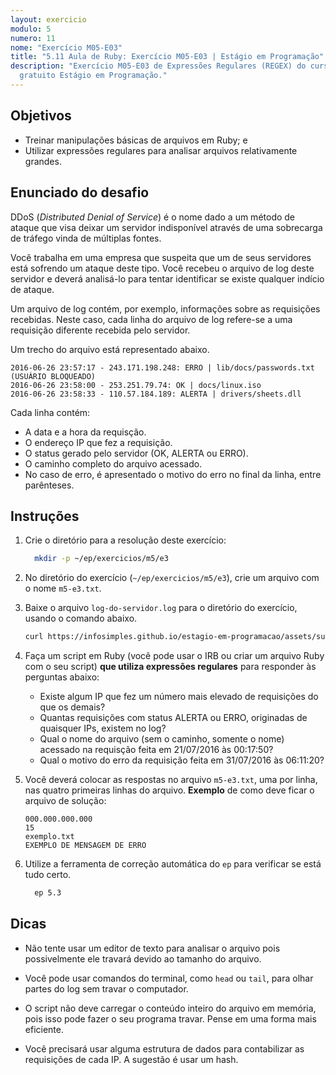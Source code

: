 ```yaml
---
layout: exercicio
modulo: 5
numero: 11
nome: "Exercício M05-E03"
title: "5.11 Aula de Ruby: Exercício M05-E03 | Estágio em Programação"
description: "Exercício M05-E03 de Expressões Regulares (REGEX) do curso online
  gratuito Estágio em Programação."
---
```


## Objetivos

- Treinar manipulações básicas de arquivos em Ruby; e
- Utilizar expressões regulares para analisar arquivos relativamente grandes.

## Enunciado do desafio

DDoS (*Distributed Denial of Service*) é o nome dado a um método de ataque que visa deixar um servidor indisponível através de uma sobrecarga de tráfego vinda de múltiplas fontes.

Você trabalha em uma empresa que suspeita que um de seus servidores está sofrendo um ataque deste tipo. Você recebeu o arquivo de log deste servidor e deverá analisá-lo para tentar identificar se existe qualquer indício de ataque.

Um arquivo de log contém, por exemplo, informações sobre as requisições recebidas. Neste caso, cada linha do arquivo de log refere-se a uma requisição diferente recebida pelo servidor.

Um trecho do arquivo está representado abaixo.

```
2016-06-26 23:57:17 - 243.171.198.248: ERRO | lib/docs/passwords.txt (USUÁRIO BLOQUEADO)
2016-06-26 23:58:00 - 253.251.79.74: OK | docs/linux.iso
2016-06-26 23:58:33 - 110.57.184.189: ALERTA | drivers/sheets.dll
```

Cada linha contém:

- A data e a hora da requisção.
- O endereço IP que fez a requisição.
- O status gerado pelo servidor (OK, ALERTA ou ERRO).
- O caminho completo do arquivo acessado.
- No caso de erro, é apresentado o motivo do erro no final da linha, entre parênteses.

## Instruções

1. Crie o diretório para a resolução deste exercício:

    ```bash
      mkdir -p ~/ep/exercicios/m5/e3
    ```

2. No diretório do exercício (`~/ep/exercicios/m5/e3`), crie um arquivo com o nome `m5-e3.txt`.

3. Baixe o arquivo `log-do-servidor.log` para o diretório do exercício, usando o comando abaixo.

    ```bash
    curl https://infosimples.github.io/estagio-em-programacao/assets/supplies/m05/log-do-servidor.log -o ~/ep/exercicios/m5/e3/log-do-servidor.log
    ```

4. Faça um script em Ruby (você pode usar o IRB ou criar um arquivo Ruby com o seu script) **que utiliza expressões regulares** para responder às perguntas abaixo:
    - Existe algum IP que fez um número mais elevado de requisições do que os demais?
    - Quantas requisições com status ALERTA ou ERRO, originadas de quaisquer IPs, existem no log?
    - Qual o nome do arquivo (sem o caminho, somente o nome) acessado na requisção feita em 21/07/2016 às 00:17:50?
    - Qual o motivo do erro da requisição feita em 31/07/2016 às 06:11:20?

5. Você deverá colocar as respostas no arquivo `m5-e3.txt`, uma por linha, nas quatro primeiras linhas do arquivo. **Exemplo** de como deve ficar o arquivo de solução:

    ```
    000.000.000.000
    15
    exemplo.txt
    EXEMPLO DE MENSAGEM DE ERRO
    ```

6. Utilize a ferramenta de correção automática do `ep` para verificar se está tudo certo.

    ```bash
      ep 5.3
    ```

## Dicas

- Não tente usar um editor de texto para analisar o arquivo pois possivelmente ele travará devido ao tamanho do arquivo.

- Você pode usar comandos do terminal, como `head` ou `tail`, para olhar partes do log sem travar o computador.

- O script não deve carregar o conteúdo inteiro do arquivo em memória, pois isso pode fazer o seu programa travar. Pense em uma forma mais eficiente.

- Você precisará usar alguma estrutura de dados para contabilizar as requisições de cada IP. A sugestão é usar um hash.
